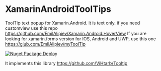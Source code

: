# XamarinAndroidToolTips

ToolTip text popup for Xamarin.Android. It is text only. 
if you need customview use this repo https://github.com/EmilAlipiev/Xamarin.Android.HoverView
If you are looking for xamarin.forms version for IOS, Android and UWP, use this one https://giub.com/EmilAlipiev/myToolTip

[![Nuget Package Deploy](https://github.com/EmilAlipiev/XamarinAndroidToolTips/workflows/Nuget%20Package%20Deploy/badge.svg)](https://www.nuget.org/packages/XamarinAndroid.ToolTips/)

It implements this library https://github.com/ViHtarb/Tooltip
